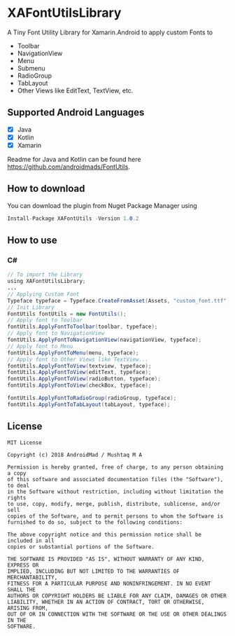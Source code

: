 # XAFontUtilsLibrary
A Tiny Font Utility Library for Xamarin.Android to apply custom Fonts to 
* Toolbar
* NavigationView
* Menu
* Submenu
* RadioGroup
* TabLayout
* Other Views like EditText, TextView, etc.

## Supported Android Languages
- [x] Java
- [x] Kotlin
- [x] Xamarin

Readme for Java and Kotlin can be found here https://github.com/androidmads/FontUtils.

## How to download
You can download the plugin from Nuget Package Manager using 

```csharp
Install-Package XAFontUtils -Version 1.0.2
```

## How to use
### C#
```java
// To import the Library
using XAFontUtilsLibrary;
...
// Applying Custom Font
Typeface typeface = Typeface.CreateFromAsset(Assets, "custom_font.ttf");
// Init Library
FontUtils fontUtils = new FontUtils();
// Apply font to Toolbar
fontUtils.ApplyFontToToolbar(toolbar, typeface);
// Apply font to NavigationView
fontUtils.ApplyFontToNavigationView(navigationView, typeface);
// Apply font to Menu
fontUtils.ApplyFontToMenu(menu, typeface);
// Apply font to Other Views like TextView...
fontUtils.ApplyFontToView(textview, typeface);
fontUtils.ApplyFontToView(editText, typeface);
fontUtils.ApplyFontToView(radioButton, typeface);
fontUtils.ApplyFontToView(checkBox, typeface);

fontUtils.ApplyFontToRadioGroup(radioGroup, typeface);
fontUtils.ApplyFontToTabLayout(tabLayout, typeface);
```
## License
```
MIT License

Copyright (c) 2018 AndroidMad / Mushtaq M A

Permission is hereby granted, free of charge, to any person obtaining a copy
of this software and associated documentation files (the "Software"), to deal
in the Software without restriction, including without limitation the rights
to use, copy, modify, merge, publish, distribute, sublicense, and/or sell
copies of the Software, and to permit persons to whom the Software is
furnished to do so, subject to the following conditions:

The above copyright notice and this permission notice shall be included in all
copies or substantial portions of the Software.

THE SOFTWARE IS PROVIDED "AS IS", WITHOUT WARRANTY OF ANY KIND, EXPRESS OR
IMPLIED, INCLUDING BUT NOT LIMITED TO THE WARRANTIES OF MERCHANTABILITY,
FITNESS FOR A PARTICULAR PURPOSE AND NONINFRINGEMENT. IN NO EVENT SHALL THE
AUTHORS OR COPYRIGHT HOLDERS BE LIABLE FOR ANY CLAIM, DAMAGES OR OTHER
LIABILITY, WHETHER IN AN ACTION OF CONTRACT, TORT OR OTHERWISE, ARISING FROM,
OUT OF OR IN CONNECTION WITH THE SOFTWARE OR THE USE OR OTHER DEALINGS IN THE
SOFTWARE.
```
